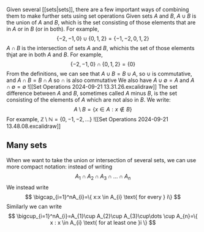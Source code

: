 Given several [[sets|sets]], there are a few important ways of combining them to make further sets using set operations
Given sets $A$ and $B$, $A\cup B$ is the union of $A$ and $B$, which is the set consisting of those elements that are in $A$ or in $B$ (or in both). For example,
$$
\{ -2,-1,0 \}\cup \{ 0,1,2 \}=\{ -1,-2,0,1,2 \}
$$
$A\cap B$ is the intersection of sets $A$ and $B$, whichis the set of those elements thjat are in both $A$ and $B$. For example,
$$
\{ -2,-1,0 \}\cap \{ 0,1,2 \}=\{ 0 \}
$$
From the definitions, we can see that $A\cup B=B\cup A$, so $\cup$ is commutative, and $A\cap B=B\cap A$ so $\cap$ is also commutative
We also have $A\cup \emptyset=A$ and $A\cap \emptyset=\emptyset$
![[Set Operations 2024-09-21 13.31.26.excalidraw]]
The set difference between $A$ and $B$, sometimes called $A$ minus $B$, is the set consisting of the elements of $A$ which are not also in $B$. We write:
$$
A\setminus B=\{ x \in A:x \not\in B \}
$$
For example, $\mathbb{Z}\setminus \mathbb{N}=\{ 0,-1,-2,\dots \}$
![[Set Operations 2024-09-21 13.48.08.excalidraw]]
## Many sets
When we want to take the union or intersection of several sets, we can use more compact notation: instead of writing
$$
A_{1}\cap A_{2}\cap A_{3}\cap\dots \cap A_{n}
$$
We instead write
$$
\bigcap_{i=1}^nA_{i}=\{ x:x \in A_{i} \text{ for every } i\}
$$
Similarly we can write
$$
\bigcup_{i=1}^nA_{i}=A_{1}\cup A_{2}\cup A_{3}\cup\dots \cup A_{n}=\{ x : x \in A_{i} \text{ for at least one }i \}
$$

